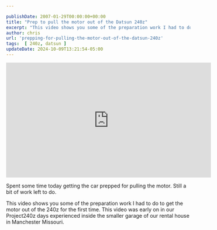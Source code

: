 ```yaml
---

publishDate: 2007-01-29T00:00:00+00:00
title: "Prep to pull the motor out of the Datsun 240z"
excerpt: "This video shows you some of the preparation work I had to do to get the motor out of the 240z for the first time."
author: chris
url: 'prepping-for-pulling-the-motor-out-of-the-datsun-240z'
tags:  [ 240z, datsun ] 
updateDate: 2024-10-09T13:21:54-05:00
---
```


<iframe width="560" height="315" src="https://www.youtube.com/embed/mfdQASxI0Mc" title="YouTube video player" frameborder="0" allow="accelerometer; autoplay; clipboard-write; encrypted-media; gyroscope; picture-in-picture; web-share" allowfullscreen></iframe>

Spent some time today getting the car prepped for pulling the motor. Still a bit of work left to do.

This video shows you some of the preparation work I had to do to get the motor out of the 240z for the first time. This video was early on in our Project240z days experienced inside the smaller garage of our rental house in Manchester Missouri.
